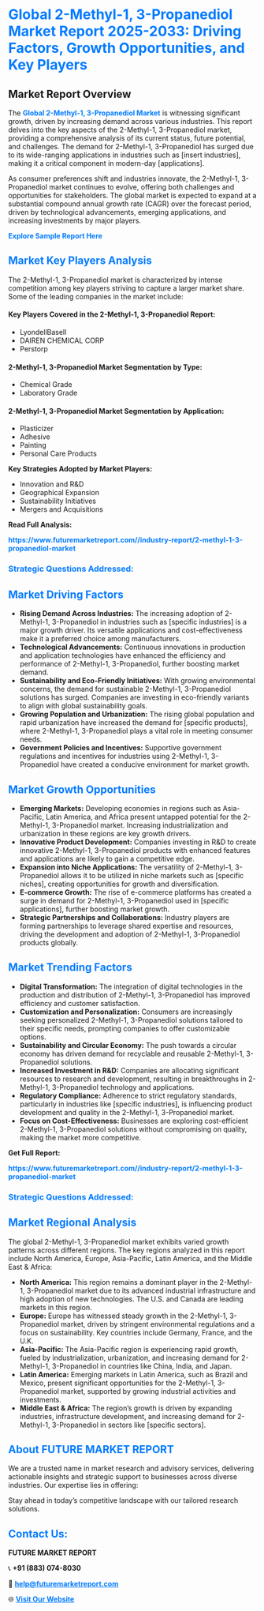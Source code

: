 <h1 style="color: #007BFF;">Global 2-Methyl-1, 3-Propanediol Market Report 2025-2033: Driving Factors, Growth Opportunities, and Key Players</h1>

<section id="overview">
<h2>Market Report Overview</h2>
<p>The <a href="https://www.futuremarketreport.com//industry-report/2-methyl-1-3-propanediol-market" style="color: #007BFF; text-decoration: none;"><strong>Global 2-Methyl-1, 3-Propanediol Market</strong></a> is witnessing significant growth, driven by increasing demand across various industries. This report delves into the key aspects of the 2-Methyl-1, 3-Propanediol market, providing a comprehensive analysis of its current status, future potential, and challenges. The demand for 2-Methyl-1, 3-Propanediol has surged due to its wide-ranging applications in industries such as [insert industries], making it a critical component in modern-day [applications].</p>
<p>As consumer preferences shift and industries innovate, the 2-Methyl-1, 3-Propanediol market continues to evolve, offering both challenges and opportunities for stakeholders. The global market is expected to expand at a substantial compound annual growth rate (CAGR) over the forecast period, driven by technological advancements, emerging applications, and increasing investments by major players.</p>
</section>

<section id="overview">
<p><a href="https://www.futuremarketreport.com//request-sample/reportId=88792" style="color: #007BFF; text-decoration: none;"><strong>Explore Sample Report Here</strong></a></p>
</section>

<section id="key-players">
<h2 style="color: #007BFF;">Market Key Players Analysis</h2>
<p>The 2-Methyl-1, 3-Propanediol market is characterized by intense competition among key players striving to capture a larger market share. Some of the leading companies in the market include:</p>
<h4>Key Players Covered in the 2-Methyl-1, 3-Propanediol Report:</h4>
<ul><li>LyondellBasell</li><li>DAIREN CHEMICAL CORP</li><li>Perstorp</li></ul>
<h4>2-Methyl-1, 3-Propanediol Market Segmentation by Type:</h4>
<ul><li>Chemical Grade</li><li>Laboratory Grade</li></ul>

<h4>2-Methyl-1, 3-Propanediol Market Segmentation by Application:</h4>
<ul><li>Plasticizer</li><li>Adhesive</li><li>Painting</li><li>Personal Care Products</li></ul>
<p><strong>Key Strategies Adopted by Market Players:</strong></p>
<ul>
<li>Innovation and R&D</li>
<li>Geographical Expansion</li>
<li>Sustainability Initiatives</li>
<li>Mergers and Acquisitions</li>
</ul>
</section>

<section>
<p><strong>Read Full Analysis: </strong></p><a href="https://www.futuremarketreport.com//industry-report/2-methyl-1-3-propanediol-market" style="color: #007BFF; text-decoration: none;"><strong>https://www.futuremarketreport.com//industry-report/2-methyl-1-3-propanediol-market</strong></a>
<h3 style="color: #007BFF;">Strategic Questions Addressed:</h3>
</section>

<section id="driving-factors">
<h2 style="color: #007BFF;">Market Driving Factors</h2>
<ul>
<li><strong>Rising Demand Across Industries:</strong> The increasing adoption of 2-Methyl-1, 3-Propanediol in industries such as [specific industries] is a major growth driver. Its versatile applications and cost-effectiveness make it a preferred choice among manufacturers.</li>
<li><strong>Technological Advancements:</strong> Continuous innovations in production and application technologies have enhanced the efficiency and performance of 2-Methyl-1, 3-Propanediol, further boosting market demand.</li>
<li><strong>Sustainability and Eco-Friendly Initiatives:</strong> With growing environmental concerns, the demand for sustainable 2-Methyl-1, 3-Propanediol solutions has surged. Companies are investing in eco-friendly variants to align with global sustainability goals.</li>
<li><strong>Growing Population and Urbanization:</strong> The rising global population and rapid urbanization have increased the demand for [specific products], where 2-Methyl-1, 3-Propanediol plays a vital role in meeting consumer needs.</li>
<li><strong>Government Policies and Incentives:</strong> Supportive government regulations and incentives for industries using 2-Methyl-1, 3-Propanediol have created a conducive environment for market growth.</li>
</ul>
</section>

<section id="growth-opportunities">
<h2 style="color: #007BFF;">Market Growth Opportunities</h2>
<ul>
<li><strong>Emerging Markets:</strong> Developing economies in regions such as Asia-Pacific, Latin America, and Africa present untapped potential for the 2-Methyl-1, 3-Propanediol market. Increasing industrialization and urbanization in these regions are key growth drivers.</li>
<li><strong>Innovative Product Development:</strong> Companies investing in R&D to create innovative 2-Methyl-1, 3-Propanediol products with enhanced features and applications are likely to gain a competitive edge.</li>
<li><strong>Expansion into Niche Applications:</strong> The versatility of 2-Methyl-1, 3-Propanediol allows it to be utilized in niche markets such as [specific niches], creating opportunities for growth and diversification.</li>
<li><strong>E-commerce Growth:</strong> The rise of e-commerce platforms has created a surge in demand for 2-Methyl-1, 3-Propanediol used in [specific applications], further boosting market growth.</li>
<li><strong>Strategic Partnerships and Collaborations:</strong> Industry players are forming partnerships to leverage shared expertise and resources, driving the development and adoption of 2-Methyl-1, 3-Propanediol products globally.</li>
</ul>
</section>

<section id="trending-factors">
<h2 style="color: #007BFF;">Market Trending Factors</h2>
<ul>
<li><strong>Digital Transformation:</strong> The integration of digital technologies in the production and distribution of 2-Methyl-1, 3-Propanediol has improved efficiency and customer satisfaction.</li>
<li><strong>Customization and Personalization:</strong> Consumers are increasingly seeking personalized 2-Methyl-1, 3-Propanediol solutions tailored to their specific needs, prompting companies to offer customizable options.</li>
<li><strong>Sustainability and Circular Economy:</strong> The push towards a circular economy has driven demand for recyclable and reusable 2-Methyl-1, 3-Propanediol solutions.</li>
<li><strong>Increased Investment in R&D:</strong> Companies are allocating significant resources to research and development, resulting in breakthroughs in 2-Methyl-1, 3-Propanediol technology and applications.</li>
<li><strong>Regulatory Compliance:</strong> Adherence to strict regulatory standards, particularly in industries like [specific industries], is influencing product development and quality in the 2-Methyl-1, 3-Propanediol market.</li>
<li><strong>Focus on Cost-Effectiveness:</strong> Businesses are exploring cost-efficient 2-Methyl-1, 3-Propanediol solutions without compromising on quality, making the market more competitive.</li>
</ul>
</section>

<section>
<p><strong>Get Full Report: </strong></p><a href="https://www.futuremarketreport.com//industry-report/2-methyl-1-3-propanediol-market" style="color: #007BFF; text-decoration: none;"><strong>https://www.futuremarketreport.com//industry-report/2-methyl-1-3-propanediol-market</strong></a>
<h3 style="color: #007BFF;">Strategic Questions Addressed:</h3>
</section>


<section id="regional-analysis">
<h2 style="color: #007BFF;">Market Regional Analysis</h2>
<p>The global 2-Methyl-1, 3-Propanediol market exhibits varied growth patterns across different regions. The key regions analyzed in this report include North America, Europe, Asia-Pacific, Latin America, and the Middle East & Africa:</p>
<ul>
<li><strong>North America:</strong> This region remains a dominant player in the 2-Methyl-1, 3-Propanediol market due to its advanced industrial infrastructure and high adoption of new technologies. The U.S. and Canada are leading markets in this region.</li>
<li><strong>Europe:</strong> Europe has witnessed steady growth in the 2-Methyl-1, 3-Propanediol market, driven by stringent environmental regulations and a focus on sustainability. Key countries include Germany, France, and the U.K.</li>
<li><strong>Asia-Pacific:</strong> The Asia-Pacific region is experiencing rapid growth, fueled by industrialization, urbanization, and increasing demand for 2-Methyl-1, 3-Propanediol in countries like China, India, and Japan.</li>
<li><strong>Latin America:</strong> Emerging markets in Latin America, such as Brazil and Mexico, present significant opportunities for the 2-Methyl-1, 3-Propanediol market, supported by growing industrial activities and investments.</li>
<li><strong>Middle East & Africa:</strong> The region’s growth is driven by expanding industries, infrastructure development, and increasing demand for 2-Methyl-1, 3-Propanediol in sectors like [specific sectors].</li>
</ul>
</section>

<footer>
<h2 style="color: #007BFF;">About FUTURE MARKET REPORT</h2>
<p>We are a trusted name in market research and advisory services, delivering actionable insights and strategic support to businesses across diverse industries. Our expertise lies in offering:</p>

<p>Stay ahead in today’s competitive landscape with our tailored research solutions.</p>

<h2 style="color: #007BFF;">Contact Us:</h2>
<p><strong>FUTURE MARKET REPORT</strong></p>
<p>📞 <strong>+91 (883) 074-8030</strong></p>
<p>📧 <strong><a href="mailto:help@futuremarketreport.com" style="color: #007BFF;">help@futuremarketreport.com</a></strong></p>
<p>🌐 <strong><a href="https://www.futuremarketreport.com/" style="color: #007BFF;">Visit Our Website</a></strong></p>
</footer>